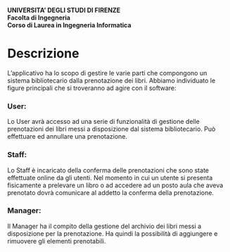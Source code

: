 **UNIVERSITA’ DEGLI STUDI DI FIRENZE\
Facolta di Ingegneria\
Corso di Laurea in Ingegneria Informatica**

# Descrizione
L’applicativo ha lo scopo di gestire le varie parti che compongono un sistema bibliotecario dalla prenotazione dei libri.
Abbiamo individuato le figure principali che si troveranno ad agire con il software:

### User:
Lo User avrà accesso ad una serie di funzionalità di gestione delle prenotazioni dei libri messi a disposizione dal sistema bibliotecario.
Può effettuare ed annullare una prenotazione.

### Staff: 
Lo Staff è incaricato della conferma delle prenotazioni che sono state effettuate online da gli utenti.
Nel momento in cui un utente si presenta fisicamente a prelevare un libro o ad accedere ad un posto aula che aveva prenotato dovrà comunicare al addetto la conferma della prenotazione.

### Manager:
Il Manager ha il compito della gestione del archivio dei libri messi a disposizione per la prenotazione.
Ha quindi la possibilità di aggiungere e rimuovere gli elementi prenotabili.

